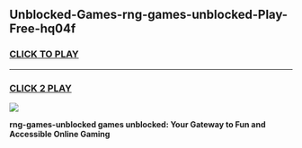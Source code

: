 
## Unblocked-Games-rng-games-unblocked-Play-Free-hq04f
<h3>
<a href="https://premium76.site?title=rng-games-unblocked&ref=18A1">CLICK TO PLAY</a></h3>
<hr>

<h3>
<a href="https://premium76.site?title=rng-games-unblocked&ref=18A1">CLICK 2 PLAY</a>
  
</h3>

<a href="https://premium76.site?title=rng-games-unblocked&ref=18A1"><img src="https://clearcache.store/games.png"></a>


**rng-games-unblocked games unblocked: Your Gateway to Fun and Accessible Online Gaming**
